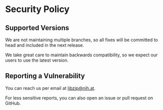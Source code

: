 # Security Policy

## Supported Versions

We are not maintaining multiple branches, so all fixes will be committed to head and included in the next release.

We take great care to maintain backwards compatibility, so we expect our users to use the latest version.

## Reporting a Vulnerability

You can reach us per email at libzip@nih.at. 

For less sensitive reports, you can also open an issue or pull request on GitHub.
